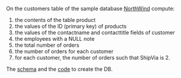 On the customers table of the sample database [NorthWind](https://github.com/gdv/foundationsCS-2018/raw/master/ex-data/Northwind.fix.sqlite) compute:

1.  the contents of the table product
1.  the values of the ID (primary key) of products
1.  the values of the contactname and contacttitle fields of customer
1.  the employees with a NULL note
1.  the total number of orders
1.  the number of orders for each customer
1.  for each customer, the number of orders such that ShipVia is 2.




The [schema](https://github.com/gdv/foundationsCS-2018/raw/master/ex-data/Northwind_ERD.png) and the [code](https://github.com/gdv/foundationsCS-2018/raw/master/ex-data/Northwind.Sqlite3.create.sql) to create the DB.
